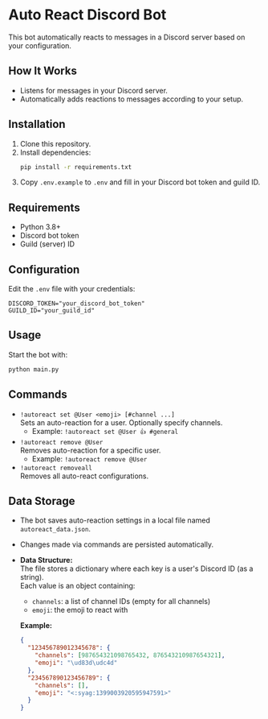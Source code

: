 # Auto React Discord Bot

This bot automatically reacts to messages in a Discord server based on your configuration.

## How It Works

- Listens for messages in your Discord server.
- Automatically adds reactions to messages according to your setup.

## Installation

1. Clone this repository.
2. Install dependencies:
   ```bash
   pip install -r requirements.txt
   ```
3. Copy `.env.example` to `.env` and fill in your Discord bot token and guild ID.

## Requirements

- Python 3.8+
- Discord bot token
- Guild (server) ID

## Configuration

Edit the `.env` file with your credentials:
```
DISCORD_TOKEN="your_discord_bot_token"
GUILD_ID="your_guild_id"
```

## Usage

Start the bot with:
```bash
python main.py
```

## Commands

- `!autoreact set @User <emoji> [#channel ...]`  
  Sets an auto-reaction for a user. Optionally specify channels.
  - Example: `!autoreact set @User 👍 #general`
- `!autoreact remove @User`  
  Removes auto-reaction for a specific user.
  - Example: `!autoreact remove @User`
- `!autoreact removeall`  
  Removes all auto-react configurations.

## Data Storage

- The bot saves auto-reaction settings in a local file named `autoreact_data.json`.
- Changes made via commands are persisted automatically.
- **Data Structure:**  
  The file stores a dictionary where each key is a user's Discord ID (as a string).  
  Each value is an object containing:
  - `channels`: a list of channel IDs (empty for all channels)
  - `emoji`: the emoji to react with

  **Example:**
  ```json
  {
    "123456789012345678": {
      "channels": [987654321098765432, 876543210987654321],
      "emoji": "\ud83d\udc4d"
    },
    "234567890123456789": {
      "channels": [],
      "emoji": "<:syag:1399003920595947591>"
    }
  }
  ```